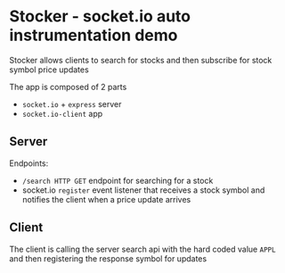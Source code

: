 # Stocker - socket.io auto instrumentation demo
Stocker allows clients to search for stocks and then subscribe for stock symbol price updates 

The app is composed of 2 parts

- `socket.io` + `express` server
- `socket.io-client` app

## Server

Endpoints:

- `/search HTTP GET` endpoint for searching for a stock
- socket.io `register` event listener that receives a stock symbol and notifies the client when a price update arrives

## Client

The client is calling the server search api with the hard coded value `APPL` and then registering the response symbol for updates
